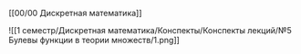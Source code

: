 [[00/00 Дискретная математика]]

![[1 семестр/Дискретная математика/Конспекты/Конспекты лекций/№5 Булевы функции в теории множеств/1.png]]